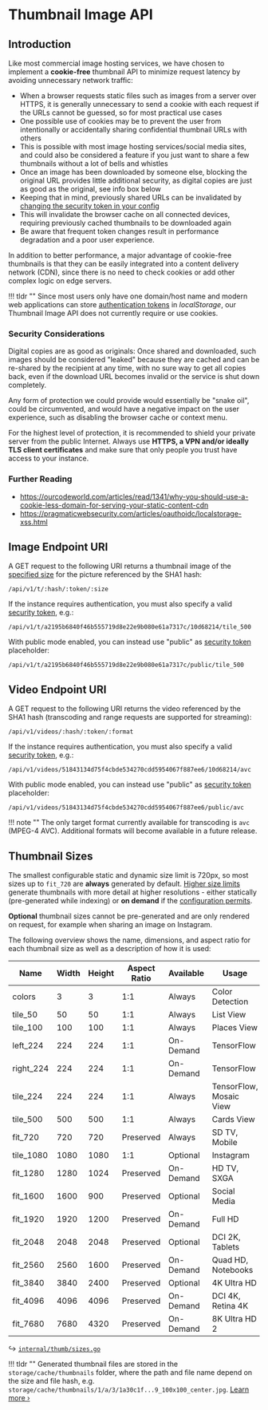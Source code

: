 # Thumbnail Image API

## Introduction

Like most commercial image hosting services, we have chosen to implement a **cookie-free** thumbnail API to minimize request latency by avoiding unnecessary network traffic:

- When a browser requests static files such as images from a server over HTTPS, it is generally unnecessary to send a cookie with each request if the URLs cannot be guessed, so for most practical use cases
- One possible use of cookies may be to prevent the user from intentionally or accidentally sharing confidential thumbnail URLs with others
- This is possible with most image hosting services/social media sites, and could also be considered a feature if you just want to share a few thumbnails without a lot of bells and whistles
- Once an image has been downloaded by someone else, blocking the original URL provides little additional security, as digital copies are just as good as the original, see info box below
- Keeping that in mind, previously shared URLs can be invalidated by [changing the security token in your config](../../getting-started/config-options.md#security-tokens)
- This will invalidate the browser cache on all connected devices, requiring previously cached thumbnails to be downloaded again
- Be aware that frequent token changes result in performance degradation and a poor user experience.

In addition to better performance, a major advantage of cookie-free thumbnails is that they can be easily integrated into a content delivery network (CDN), since there is no need to check cookies or add other complex logic on edge servers.

!!! tldr ""
    Since most users only have one domain/host name and modern web applications can store [authentication tokens](auth.md) in *localStorage*, our Thumbnail Image API does not currently require or use cookies.

### Security Considerations

Digital copies are as good as originals: Once shared and downloaded, such images should be considered "leaked" because they are cached and can be re-shared by the recipient at any time, with no sure way to get all copies back, even if the download URL becomes invalid or the service is shut down completely.

Any form of protection we could provide would essentially be "snake oil", could be circumvented, and would have a negative impact on the user experience, such as disabling the browser cache or context menu.

For the highest level of protection, it is recommended to shield your private server from the public Internet. Always use **HTTPS, a VPN and/or ideally TLS client certificates** and make sure that only people you trust have access to your instance.

### Further Reading

- https://ourcodeworld.com/articles/read/1341/why-you-should-use-a-cookie-less-domain-for-serving-your-static-content-cdn
- https://pragmaticwebsecurity.com/articles/oauthoidc/localstorage-xss.html

## Image Endpoint URI

A GET request to the following URI returns a thumbnail image of the [specified size](#thumbnail-sizes) for the picture referenced by the SHA1 hash:

```
/api/v1/t/:hash/:token/:size
```

If the instance requires authentication, you must also specify a valid [security token](search.md#response-headers), e.g.:

```
/api/v1/t/a2195b6840f46b555719d8e22e9b080e61a7317c/10d68214/tile_500
```

With public mode enabled, you can instead use "public" as [security token](search.md#response-headers) placeholder:

```
/api/v1/t/a2195b6840f46b555719d8e22e9b080e61a7317c/public/tile_500
```

## Video Endpoint URI

A GET request to the following URI returns the video referenced by the SHA1 hash (transcoding and range requests are supported for streaming):

```
/api/v1/videos/:hash/:token/:format
```

If the instance requires authentication, you must also specify a valid [security token](search.md#response-headers), e.g.:

```
/api/v1/videos/51843134d75f4cbde534270cdd5954067f887ee6/10d68214/avc
```

With public mode enabled, you can instead use "public" as [security token](search.md#response-headers) placeholder:

```
/api/v1/videos/51843134d75f4cbde534270cdd5954067f887ee6/public/avc
```

!!! note ""
    The only target format currently available for transcoding is `avc` (MPEG-4 AVC). Additional formats will become available in a future release.

## Thumbnail Sizes

The smallest configurable static and dynamic size limit is 720px, so most sizes up to `fit_720` are **always** generated by default.
[Higher size limits](../../user-guide/settings/advanced.md#dynamic-and-static-size-limits) generate thumbnails with more detail at higher resolutions - either statically (pre-generated while indexing) or **on demand** if the [configuration permits](../../getting-started/config-options.md#preview-images).

**Optional** thumbnail sizes cannot be pre-generated and are only rendered on request, for example when sharing an image on Instagram.

The following overview shows the name, dimensions, and aspect ratio for each thumbnail size as well as a description of how it is used:

|   Name    | Width | Height | Aspect Ratio | Available |          Usage          |
|-----------|-------|--------|--------------|-----------|-------------------------|
| colors    |     3 |      3 | 1:1          | Always    | Color Detection         |
| tile_50   |    50 |     50 | 1:1          | Always    | List View               |
| tile_100  |   100 |    100 | 1:1          | Always    | Places View             |
| left_224  |   224 |    224 | 1:1          | On-Demand | TensorFlow              |
| right_224 |   224 |    224 | 1:1          | On-Demand | TensorFlow              |
| tile_224  |   224 |    224 | 1:1          | Always    | TensorFlow, Mosaic View |
| tile_500  |   500 |    500 | 1:1          | Always    | Cards View              |
| fit_720   |   720 |    720 | Preserved    | Always    | SD TV, Mobile           |
| tile_1080 |  1080 |   1080 | 1:1          | Optional  | Instagram               |
| fit_1280  |  1280 |   1024 | Preserved    | On-Demand | HD TV, SXGA             |
| fit_1600  |  1600 |    900 | Preserved    | Optional  | Social Media            |
| fit_1920  |  1920 |   1200 | Preserved    | On-Demand | Full HD                 |
| fit_2048  |  2048 |   2048 | Preserved    | Optional  | DCI 2K, Tablets         |
| fit_2560  |  2560 |   1600 | Preserved    | On-Demand | Quad HD, Notebooks      |
| fit_3840  |  3840 |   2400 | Preserved    | Optional  | 4K Ultra HD             |
| fit_4096  |  4096 |   4096 | Preserved    | On-Demand | DCI 4K, Retina 4K       |
| fit_7680  |  7680 |   4320 | Preserved    | On-Demand | 8K Ultra HD 2           |

↪ [`internal/thumb/sizes.go`](https://github.com/photoprism/photoprism/blob/develop/internal/thumb/sizes.go)

!!! tldr ""
    Generated thumbnail files are stored in the `storage/cache/thumbnails` folder, where the path and file name depend on the size and file hash, e.g. `storage/cache/thumbnails/1/a/3/1a30c1f...9_100x100_center.jpg`. [Learn more ›](../media/thumbnails.md)
